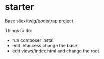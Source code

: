 # starter
Base silex/twig/bootstrap project

Things to do:
* run composer install
* edit .htaccess change the base
* edit views/index.html and change the root
